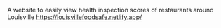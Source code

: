 A website to easily view health inspection scores of restaurants around Louisville
https://louisvillefoodsafe.netlify.app/
